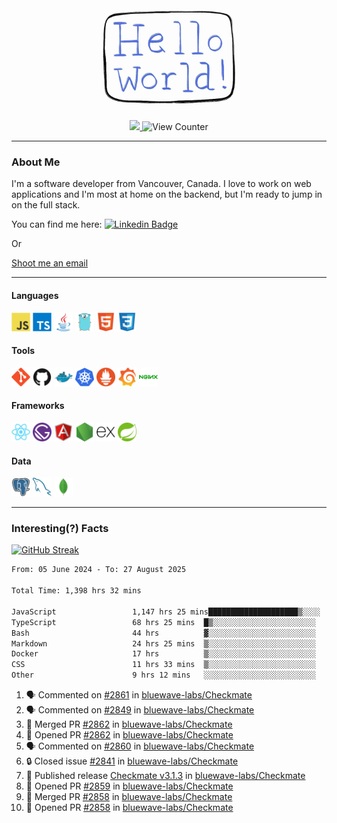 <div align="center">
    <img src="./img/hello_world.webp" height="200px" width="">
    <div>
        <a href="https://www.linkedin.com/in/ajhollid">
            <img src="https://img.shields.io/badge/LinkedIn-blue"/>
        </a>
        <img src="https://komarev.com/ghpvc/?username=ajhollid&color=yellow" alt="View Counter">
    </div>
</div>

---

### About Me

I'm a software developer from Vancouver, Canada. I love to work on web applications and I'm most at home on the backend, but I'm ready to jump in on the full stack.

You can find me here: [![Linkedin Badge](https://img.shields.io/badge/-ajhollid-blue?style=flat&logo=Linkedin&logoColor=white)](https://www.linkedin.com/in/ajhollid)

Or

[Shoot me an email](mailto:ajhollid@gmail.com)

---

#### Languages

<div>
    <img src="./img/devicons/javascript-original.svg" width=30 height=30 alt="JavaScript">
    <img src="/img/devicons/typescript-original.svg" width=30 height=30 alt="TypeScript">
    <img src="./img/devicons/java-original.svg" width=30 height=30 alt="Java">
    <img src="./img/devicons/go-original.svg" width=30 height=30 alt="Golang">
    <img src="./img/devicons/html5-original.svg" width=30 height=30 alt="HTML 5">
    <img src="./img/devicons/css3-original.svg" width=30 height=30 alt="CSS 3">
</div>

#### Tools

<div>
    <img src="./img/devicons/git-original.svg" width=30 height=30 alt="Git">
    <img src="./img/devicons/github-original.svg" width=30 height=30 alt="Github">
    <img src="./img/devicons/docker-original.svg" width=30 
    height=30 alt="Docker">
    <img src="./img/devicons/kubernetes-original.svg" width=30 height=30 alt="K8">
    <img src="./img/devicons/prometheus-original.svg" width=30 height=30 alt="Prometheus">
    <img src="./img/devicons/grafana-original.svg" width=30 height=30 alt="Grafana">
    <img src="./img/devicons/nginx-original.svg" width=30 height=30 alt="Nginx">
</div>

#### Frameworks

<div>
    <img src="./img/devicons/react-original.svg" width=30 height=30 alt="React">
    <img src="./img/devicons/gatsby-original.svg" width=30 height=30 alt="Gatsby">
    <img src="./img/devicons/angularjs-original.svg" width=30 height=30 alt="AngularJS">
    <img src="./img/devicons/nodejs-original.svg" width=30 height=30 alt="NodeJS">
    <img src="./img/devicons/express-original.svg" width=30 height=30 alt="Express">
    <img src="./img/devicons/spring-original.svg" width=30 height=30 alt="Spring">
</div>

#### Data

<div>
    <img src="./img/devicons/postgresql-original.svg" width=30 height=30 alt="Postgresql">
    <img src="./img/devicons/mysql-original.svg" width=30 height=30 alt="Mysql">
    <img src="./img/devicons/mongodb-original.svg" width=30 height=30 alt="MongoDB">
</div>

---

### Interesting(?) Facts

[![GitHub Streak](http://github-readme-streak-stats.herokuapp.com?user=ajhollid)](https://git.io/streak-stats)

 <!--START_SECTION:waka-->

```txt
From: 05 June 2024 - To: 27 August 2025

Total Time: 1,398 hrs 32 mins

JavaScript                 1,147 hrs 25 mins████████████████████▒░░░░   81.51 %
TypeScript                 68 hrs 25 mins  █▒░░░░░░░░░░░░░░░░░░░░░░░   04.86 %
Bash                       44 hrs          ▓░░░░░░░░░░░░░░░░░░░░░░░░   03.13 %
Markdown                   24 hrs 25 mins  ▒░░░░░░░░░░░░░░░░░░░░░░░░   01.73 %
Docker                     17 hrs          ▒░░░░░░░░░░░░░░░░░░░░░░░░   01.21 %
CSS                        11 hrs 33 mins  ▒░░░░░░░░░░░░░░░░░░░░░░░░   00.82 %
Other                      9 hrs 12 mins   ░░░░░░░░░░░░░░░░░░░░░░░░░   00.65 %
```

<!--END_SECTION:waka-->


<!--START_SECTION:activity-->
1. 🗣 Commented on [#2861](https://github.com/bluewave-labs/Checkmate/issues/2861#issuecomment-3225888081) in [bluewave-labs/Checkmate](https://github.com/bluewave-labs/Checkmate)
2. 🗣 Commented on [#2849](https://github.com/bluewave-labs/Checkmate/issues/2849#issuecomment-3225876240) in [bluewave-labs/Checkmate](https://github.com/bluewave-labs/Checkmate)
3. 🎉 Merged PR [#2862](https://github.com/bluewave-labs/Checkmate/pull/2862) in [bluewave-labs/Checkmate](https://github.com/bluewave-labs/Checkmate)
4. 💪 Opened PR [#2862](https://github.com/bluewave-labs/Checkmate/pull/2862) in [bluewave-labs/Checkmate](https://github.com/bluewave-labs/Checkmate)
5. 🗣 Commented on [#2860](https://github.com/bluewave-labs/Checkmate/issues/2860#issuecomment-3222252788) in [bluewave-labs/Checkmate](https://github.com/bluewave-labs/Checkmate)
6. 🔒 Closed issue [#2841](https://github.com/bluewave-labs/Checkmate/issues/2841) in [bluewave-labs/Checkmate](https://github.com/bluewave-labs/Checkmate)
7. 🚀 Published release [Checkmate v3.1.3](https://github.com/bluewave-labs/Checkmate/releases/tag/v3.1.3) in [bluewave-labs/Checkmate](https://github.com/bluewave-labs/Checkmate)
8. 💪 Opened PR [#2859](https://github.com/bluewave-labs/Checkmate/pull/2859) in [bluewave-labs/Checkmate](https://github.com/bluewave-labs/Checkmate)
9. 🎉 Merged PR [#2858](https://github.com/bluewave-labs/Checkmate/pull/2858) in [bluewave-labs/Checkmate](https://github.com/bluewave-labs/Checkmate)
10. 💪 Opened PR [#2858](https://github.com/bluewave-labs/Checkmate/pull/2858) in [bluewave-labs/Checkmate](https://github.com/bluewave-labs/Checkmate)
<!--END_SECTION:activity-->
